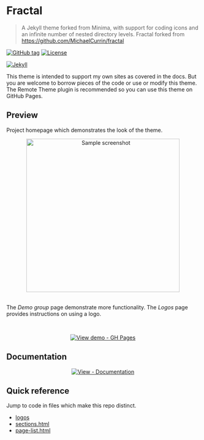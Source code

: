 # Fractal
> A Jekyll theme forked from Minima, with support for coding icons and an infinite number of nested directory levels.
> Fractal forked from https://github.com/MichaelCurrin/fractal
 
[![GitHub tag](https://img.shields.io/github/tag/cfurrow/jekyll-fractal-theme?include_prereleases&sort=semver)](https://github.com/cfurrow/jekyll-fractal-theme/releases/ "Go to releases on GitHub")
[![License](https://img.shields.io/badge/License-MIT-blue)](/docs/license.md "View license file")

[![Jekyll](https://img.shields.io/badge/Jekyll-3.9-blue?logo=jekyll&logoColor=white)](https://jekyllrb.com "Go to Jekyll site")

This theme is intended to support my own sites as covered in the docs. But you are welcome to borrow pieces of the code or use or modify this theme. The Remote Theme plugin is recommended so you can use this theme on GitHub Pages.
 

## Preview

Project homepage which demonstrates the look of the theme.

<div align="center">
    <a href="https://michaelcurrin.github.io/fractal/">
        <img src="/sample.png" alt="Sample screenshot" title="Go to website" width="400" />
    </a>
</div>

<br>

The _Demo group_ page demonstrate more functionality. The _Logos_ page provides instructions on using a logo.
 
<br>
 
<div align="center">

[![View demo - GH Pages](https://img.shields.io/badge/View_demo-GH_Pages-2ea44f?style=for-the-badge)](https://michaelcurrin.github.io/fractal/)

</div>


## Documentation

<div align="center">

[![View - Documentation](https://img.shields.io/badge/View-Documentation-blue?style=for-the-badge)](/docs/)

</div>


## Quick reference

Jump to code in files which make this repo distinct.

- [logos](/_includes/logos/)
- [sections.html](/_includes/structure/sections.html)
- [page-list.html](/_includes/structure/page-list.html)

